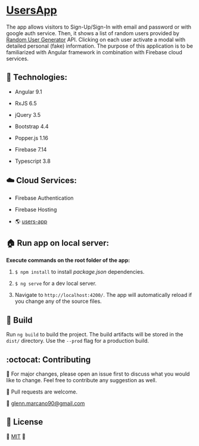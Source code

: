 # [UsersApp](https://users-app-276807.web.app/)

The app allows visitors to Sign-Up/Sign-In with email and password or with google auth service. Then, it shows a list of random users provided by [Random User Generator](https://randomuser.me/) API. Clicking on each user activate a modal with detailed personal (fake) information. The purpose of this application is to be familiarized with Angular framework in combination with Firebase cloud services.


## :dart:  Technologies:

* Angular 9.1

* RxJS 6.5

* jQuery 3.5

* Bootstrap 4.4

* Popper.js 1.16

* Firebase 7.14

* Typescript 3.8


## :cloud:  Cloud Services:

* Firebase Authentication

* Firebase Hosting

* :earth_americas: [users-app](https://users-app-276807.web.app/)


## :house:  Run app on local server:

**Execute commands on the root folder of the app:**

1. `$ npm install` to install *package.json* dependencies.

2. `$ ng serve` for a dev local server.

3. Navigate to `http://localhost:4200/`. The app will automatically reload if you change any of the source files.


## :hammer:  Build

Run `ng build` to build the project. The build artifacts will be stored in the `dist/` directory. Use the `--prod` flag for a production build.


## :octocat:  Contributing

:wrench: For major changes, please open an issue first to discuss what you would like to change. Feel free to contribute any suggestion as well.

:electric_plug: Pull requests are welcome. 

:email: glenn.marcano90@gmail.com


## :lock_with_ink_pen:  License
:space_invader: [MIT](https://choosealicense.com/licenses/mit/) :space_invader: